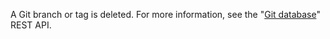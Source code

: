A Git branch or tag is deleted. For more information, see the "[Git database](/rest/reference/git#delete-a-reference)" REST API.
